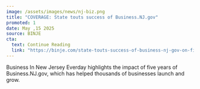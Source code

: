 ```yaml
---
image: /assets/images/news/nj-biz.png
title: "COVERAGE: State touts success of Business.NJ.gov"
promoted: 1
date: May ,15 2025
source: BINJE
cta:
  text: Continue Reading
  link: "https://binje.com/state-touts-success-of-business-nj-gov-on-five-year-anniversary"
---
```

Business In New Jersey Everday highlights the impact of five years of Business.NJ.gov, which has helped thousands of businesses launch and grow.
